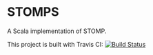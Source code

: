 STOMPS
===========

A Scala implementation of STOMP.

This project is built with Travis CI: [![Build Status](https://travis-ci.org/vitormp/stomps.svg?branch=master)](https://travis-ci.org/vitormp/stomps.svg?branch=master)

